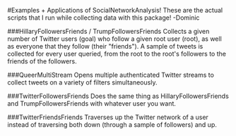 #Examples + Applications of SocialNetworkAnalysis!
These are the actual scripts that I run while collecting data with this package! -Dominic

###HillaryFollowersFriends / TrumpFollowersFriends
Collects a given number of Twitter users (goal) who follow a given root user (root), as well as everyone that they follow (their "friends"). A sample of tweets is collected for every user queried, from the root to the root's followers to the friends of the followers.

###QueerMultiStream
Opens multiple authenticated Twitter streams to collect tweets on a variety of filters simultaneously.

###TwitterFollowersFriends
Does the same thing as HillaryFollowersFriends and TrumpFollowersFriends with whatever user you want.

###TwitterFriendsFriends
Traverses up the Twitter network of a user instead of traversing both down (through a sample of followers) and up.
